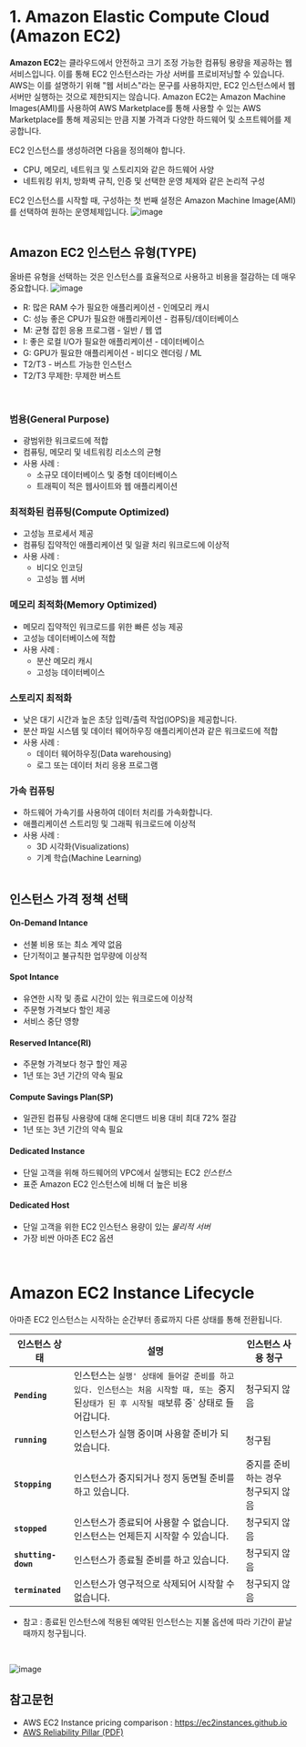 # 1. Amazon Elastic Compute Cloud (Amazon EC2)

**Amazon EC2**는 클라우드에서 안전하고 크기 조정 가능한 컴퓨팅 용량을 제공하는 웹 서비스입니다. 이를 통해 EC2 인스턴스라는 가상 서버를 프로비저닝할 수 있습니다. AWS는 이를 설명하기 위해 "웹 서비스"라는 문구를 사용하지만, EC2 인스턴스에서 웹 서버만 실행하는 것으로 제한되지는 않습니다.
Amazon EC2는 Amazon Machine Images(AMI)를 사용하여 AWS Marketplace를 통해 사용할 수 있는 AWS Marketplace를 통해 제공되는 만큼 지불 가격과 다양한 하드웨어 및 소프트웨어를 제공합니다.

EC2 인스턴스를 생성하려면 다음을 정의해야 합니다.
* CPU, 메모리, 네트워크 및 스토리지와 같은 하드웨어 사양
* 네트워킹 위치, 방화벽 규칙, 인증 및 선택한 운영 체제와 같은 논리적 구성

EC2 인스턴스를 시작할 때, 구성하는 첫 번째 설정은 Amazon Machine Image(AMI)를 선택하여 원하는 운영체제입니다.
![image](https://github.com/user-attachments/assets/156a6fa9-b516-4de6-a800-5ec3e7a7e4de)
</br></br>

## Amazon EC2 인스턴스 유형(TYPE)
올바른 유형을 선택하는 것은 인스턴스를 효율적으로 사용하고 비용을 절감하는 데 매우 중요합니다.
![image](https://github.com/user-attachments/assets/361e09ef-2633-4e92-8835-2b24ef343c18)

- R: 많은 RAM 수가 필요한 애플리케이션 - 인메모리 캐시
- C: 성능 좋은 CPU가 필요한 애플리케이션 - 컴퓨팅/데이터베이스
- M: 균형 잡힌 응용 프로그램 - 일반 / 웹 앱
- I: 좋은 로컬 I/O가 필요한 애플리케이션 - 데이터베이스
- G: GPU가 필요한 애플리케이션 - 비디오 렌더링 / ML
- T2/T3 - 버스트 가능한 인스턴스
- T2/T3 무제한: 무제한 버스트
</br>

### 범용(General Purpose)
- 광범위한 워크로드에 적합
- 컴퓨팅, 메모리 및 네트워킹 리소스의 균형
- 사용 사례 :
  - 소규모 데이터베이스 및 중형 데이터베이스
  - 트래픽이 적은 웹사이트와 웹 애플리케이션

### 최적화된 컴퓨팅(Compute Optimized)
- 고성능 프로세서 제공
- 컴퓨팅 집약적인 애플리케이션 및 일괄 처리 워크로드에 이상적
- 사용 사례 :
  - 비디오 인코딩
  - 고성능 웹 서버

### 메모리 최적화(Memory Optimized)
- 메모리 집약적인 워크로드를 위한 빠른 성능 제공
- 고성능 데이터베이스에 적합
- 사용 사례 :
  - 분산 메모리 캐시
  - 고성능 데이터베이스

### 스토리지 최적화
- 낮은 대기 시간과 높은 초당 입력/출력 작업(IOPS)을 제공합니다.
- 분산 파일 시스템 및 데이터 웨어하우징 애플리케이션과 같은 워크로드에 적합
- 사용 사례 :
  - 데이터 웨어하우징(Data warehousing)
  - 로그 또는 데이터 처리 응용 프로그램

### 가속 컴퓨팅
- 하드웨어 가속기를 사용하여 데이터 처리를 가속화합니다.
- 애플리케이션 스트리밍 및 그래픽 워크로드에 이상적
- 사용 사례 :
  - 3D 시각화(Visualizations)
  - 기계 학습(Machine Learning)
</br></br>

## 인스턴스 가격 정책 선택

#### On-Demand Intance
* 선불 비용 또는 최소 계약 없음
* 단기적이고 불규칙한 업무량에 이상적

#### Spot Intance
* 유연한 시작 및 종료 시간이 있는 워크로드에 이상적
* 주문형 가격보다 할인 제공
* 서비스 중단 영향

#### Reserved Intance(RI)
* 주문형 가격보다 청구 할인 제공
* 1년 또는 3년 기간의 약속 필요

#### Compute Savings Plan(SP)
* 일관된 컴퓨팅 사용량에 대해 온디맨드 비용 대비 최대 72% 절감
* 1년 또는 3년 기간의 약속 필요

#### Dedicated Instance
* 단일 고객을 위해 하드웨어의 VPC에서 실행되는 EC2 *인스턴스*
* 표준 Amazon EC2 인스턴스에 비해 더 높은 비용

#### Dedicated Host
* 단일 고객을 위한 EC2 인스턴스 용량이 있는 *물리적 서버*
* 가장 비싼 아마존 EC2 옵션
</br>

# Amazon EC2 Instance Lifecycle
아마존 EC2 인스턴스는 시작하는 순간부터 종료까지 다른 상태를 통해 전환됩니다.

| **인스턴스 상태** | **설명** | **인스턴스 사용 청구** |
| ------------------------------------- | ---------------- | --------------------------------- |
| **`Pending`** | 인스턴스는 `실행' 상태에 들어갈 준비를 하고 있다. 인스턴스는 처음 시작할 때, 또는 `중지된` 상태가 된 후 시작될 때 `보류 중` 상태로 들어갑니다. | 청구되지 않음 |
| **`running`** | 인스턴스가 실행 중이며 사용할 준비가 되었습니다. | 청구됨 |
| **`Stopping`** | 인스턴스가 중지되거나 정지 동면될 준비를 하고 있습니다. | 중지를 준비하는 경우 청구되지 않음 |
| **`stopped`** | 인스턴스가 종료되어 사용할 수 없습니다. 인스턴스는 언제든지 시작할 수 있습니다. | 청구되지 않음 |
| **`shutting-down`** | 인스턴스가 종료될 준비를 하고 있습니다. | 청구되지 않음 |
| **`terminated`** | 인스턴스가 영구적으로 삭제되어 시작할 수 없습니다. | 청구되지 않음 |

- 참고 : 종료된 인스턴스에 적용된 예약된 인스턴스는 지불 옵션에 따라 기간이 끝날 때까지 청구됩니다.
</br>

![image](https://github.com/user-attachments/assets/fb8493de-7772-4fa0-995c-90f80db9cec1)
</br>


## 참고문헌
* AWS EC2 Instance pricing comparison : https://ec2instances.github.io
* [AWS Reliability Pillar (PDF)](https://d1.awsstatic.com/whitepapers/architecture/AWS-Reliability-Pillar.pdf)
